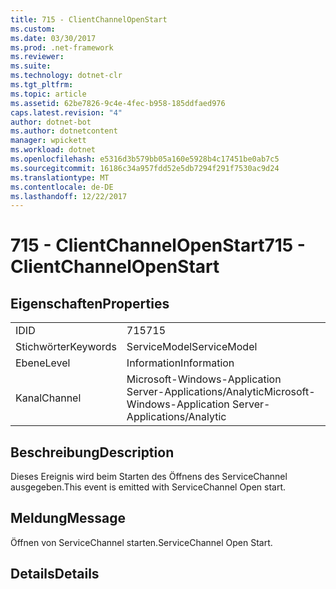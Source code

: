```yaml
---
title: 715 - ClientChannelOpenStart
ms.custom: 
ms.date: 03/30/2017
ms.prod: .net-framework
ms.reviewer: 
ms.suite: 
ms.technology: dotnet-clr
ms.tgt_pltfrm: 
ms.topic: article
ms.assetid: 62be7826-9c4e-4fec-b958-185ddfaed976
caps.latest.revision: "4"
author: dotnet-bot
ms.author: dotnetcontent
manager: wpickett
ms.workload: dotnet
ms.openlocfilehash: e5316d3b579bb05a160e5928b4c17451be0ab7c5
ms.sourcegitcommit: 16186c34a957fdd52e5db7294f291f7530ac9d24
ms.translationtype: MT
ms.contentlocale: de-DE
ms.lasthandoff: 12/22/2017
---
```

# <a name="715---clientchannelopenstart"></a><span data-ttu-id="c11de-102">715 - ClientChannelOpenStart</span><span class="sxs-lookup"><span data-stu-id="c11de-102">715 - ClientChannelOpenStart</span></span>
## <a name="properties"></a><span data-ttu-id="c11de-103">Eigenschaften</span><span class="sxs-lookup"><span data-stu-id="c11de-103">Properties</span></span>  
  
|||  
|-|-|  
|<span data-ttu-id="c11de-104">ID</span><span class="sxs-lookup"><span data-stu-id="c11de-104">ID</span></span>|<span data-ttu-id="c11de-105">715</span><span class="sxs-lookup"><span data-stu-id="c11de-105">715</span></span>|  
|<span data-ttu-id="c11de-106">Stichwörter</span><span class="sxs-lookup"><span data-stu-id="c11de-106">Keywords</span></span>|<span data-ttu-id="c11de-107">ServiceModel</span><span class="sxs-lookup"><span data-stu-id="c11de-107">ServiceModel</span></span>|  
|<span data-ttu-id="c11de-108">Ebene</span><span class="sxs-lookup"><span data-stu-id="c11de-108">Level</span></span>|<span data-ttu-id="c11de-109">Information</span><span class="sxs-lookup"><span data-stu-id="c11de-109">Information</span></span>|  
|<span data-ttu-id="c11de-110">Kanal</span><span class="sxs-lookup"><span data-stu-id="c11de-110">Channel</span></span>|<span data-ttu-id="c11de-111">Microsoft-Windows-Application Server-Applications/Analytic</span><span class="sxs-lookup"><span data-stu-id="c11de-111">Microsoft-Windows-Application Server-Applications/Analytic</span></span>|  
  
## <a name="description"></a><span data-ttu-id="c11de-112">Beschreibung</span><span class="sxs-lookup"><span data-stu-id="c11de-112">Description</span></span>  
 <span data-ttu-id="c11de-113">Dieses Ereignis wird beim Starten des Öffnens des ServiceChannel ausgegeben.</span><span class="sxs-lookup"><span data-stu-id="c11de-113">This event is emitted with ServiceChannel Open start.</span></span>  
  
## <a name="message"></a><span data-ttu-id="c11de-114">Meldung</span><span class="sxs-lookup"><span data-stu-id="c11de-114">Message</span></span>  
 <span data-ttu-id="c11de-115">Öffnen von ServiceChannel starten.</span><span class="sxs-lookup"><span data-stu-id="c11de-115">ServiceChannel Open Start.</span></span>  
  
## <a name="details"></a><span data-ttu-id="c11de-116">Details</span><span class="sxs-lookup"><span data-stu-id="c11de-116">Details</span></span>
